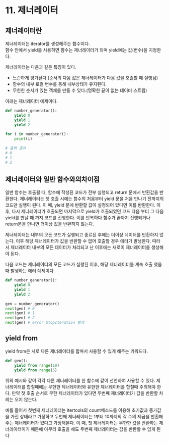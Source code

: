# 11. 제너레이터

## 제너레이터란

제너레이터는 iterator를 생성해주는 함수이다. \
함수 안에서 yield를 사용하면 함수는 제너레이터가 되며 yield에는 값(변수)을 지정한다.

제너레이터는 다음과 같은 특징이 있다.

* 느슨하게 평가된다.(순서의 다음 값은 제너레이터가 다음 값을 호출할 때 실행됨)
* 함수의 내부 로컬 변수를 통해 내부상태가 유지된다.
* 무한한 순서가 있는 객체를 만들 수 있다.(명확한 끝이 없는 데이터 스트림)

아래는 제너레이터 예제이다.

```python
def number_generator():
    yield 0
    yield 1
    yield 2
 
for i in number_generator():
    print(i)
    
# 출력 결과
# 0
# 1
# 2
```

## 제너레이터와 일반 함수와의차이점

일반 함수는 호출될 때, 함수에 작성된 코드가 전부 실행되고 return 문에서 반환값을 반환한다. 제너레이터는 첫 호출 시에는 함수의 처음부터 yield 문을 처음 만나기 전까지의 코드만 실행이 된다. 이 때, yield 문에 반환할 값이 설정되어 있다면 이를 반환한다. 이후, 다시 제너레이터가 호출되면 마지막으로 yield가 호출되었던 코드 다음 부터 그 다음 yield를 만날 때 까지 코드를 진행한다. 이를 반복하다 함수가 끝까지 진행되거나 return문을 만나면 더이상 값을 반환하지 않는다.

제너레이터는 내부의 모든 코드가 실행되고 종료된 후에는 더이상 데이터를 반환하지 않는다. 이후 해당 제너레이터가 값을 반환할 수 없어 호출할 경우 에러가 발생한다. 따라서 제너레이터 내부의 모든 데이터가 처리되고 난 이후에는 새로이 제너레이터를 생성해야 된다.

다음 코드는 제너레이터의 모든 코드가 실행된 이후, 해당 제너레이터를 계속 호출 했을 때 발생하는 에러 예제이다.

```python
def number_generator():
    yield 0
    yield 1
    yield 2
    
gen = number_generator()
next(gen) # 0
next(gen) # 1
next(gen) # 2
next(gen) # error StopIteration 발생
```



## yield from

yield from은 서로 다른 제너레이터를 합쳐서 사용할 수 있게 해주는 키워드다.

```python
def gen(): 
    yield from range(10) 
    yield from range(5)
```

위의 예시와 같이 각각 다른 제너레이터를 한 함수에 같이 선언하여 사용할 수 있다. 제너레이터를 합칠때에는 무한한 제너레이터와 유한한 제너레이터를 합칠때 주의해야 한다. 만약 첫 호출 순서로 무한 제너레이터가 있다면 두번째 제너레이터가 값을 반환할 차례는 오지 않는다.&#x20;

예를 들어서 첫번째 제너레이터는 itertools의 count메소드를 이용해 초기값과 증가값을 가진 상태라고 가정하고 두번째 제너레이터는 1부터 10까지의 각 수의 제곱을 반환해주는 제너레이터가 있다고 가정해본다. 이 때, 첫 제너레이터는  무한한 값을 반환하는 제너레이터이기 때문에 아무리 호출을 해도 두번째 제너레이터는 값을 반환할 수 없게 된다

